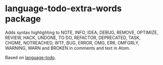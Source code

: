 # language-todo-extra-words package

Adds syntax highlighting to NOTE, INFO, IDEA, DEBUG, REMOVE, OPTIMIZE, REVIEW, HACK, UNDONE, TO DO, REFACTOR, DEPRECATED, TASK, CHGME, NOTREACHED, WTF, BUG, ERROR, OMG, ERR, OMFGRLY, WARNING, WARN and BROKEN in comments and text in Atom.

Based on [language-todo](https://github.com/atom/language-todo).
